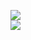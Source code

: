 [![](https://img.shields.io/badge/Made%20With-Github%20Spray-lightgrey.svg?style=for-the-badge&logo=github)](https://github.com/Annihil/github-spray#91)  
[![](https://i.imgur.com/2DrTn0Z.gif)](https://github.com/Annihil/github-spray)